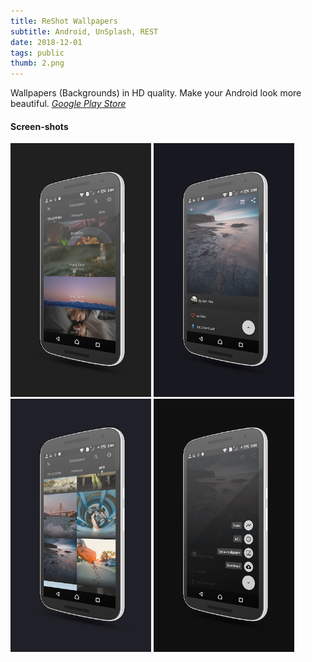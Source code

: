 ```yaml
---
title: ReShot Wallpapers
subtitle: Android, UnSplash, REST
date: 2018-12-01
tags: public
thumb: 2.png
---
```


Wallpapers (Backgrounds) in HD quality.
Make your Android look more beautiful.
*[Google Play Store](https://play.google.com/store/apps/details?id=com.ilusons.reshot.wallpapers)*

#### Screen-shots

[<img src="0.png" width="225">](0.png)
[<img src="1.png" width="225">](1.png)
[<img src="2.png" width="225">](2.png)
[<img src="3.png" width="225">](3.png)